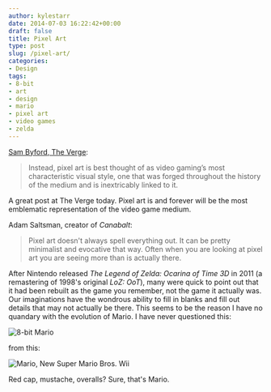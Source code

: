 ```yaml
---
author: kylestarr
date: 2014-07-03 16:22:42+00:00
draft: false
title: Pixel Art
type: post
slug: /pixel-art/
categories:
- Design
tags:
- 8-bit
- art
- design
- mario
- pixel art
- video games
- zelda
---
```


[Sam Byford, The Verge](http://mobile.theverge.com/2014/7/3/5865849/pixel-art-is-here-to-stay):

> Instead, pixel art is best thought of as video gaming’s most characteristic visual style, one that was forged throughout the history of the medium and is inextricably linked to it.

A great post at The Verge today. Pixel art is and forever will be the most emblematic representation of the video game medium.

Adam Saltsman, creator of _Canabalt_:

> Pixel art doesn't always spell everything out. It can be pretty minimalist and evocative that way. Often when you are looking at pixel art you are seeing more than is actually there.

After Nintendo released _The Legend of Zelda: Ocarina of Time 3D_ in 2011 (a remastering of 1998's original _LoZ: OoT_), many were quick to point out that it had been rebuilt as the game you remember, not the game it actually was. Our imaginations have the wondrous ability to fill in blanks and fill out details that may not actually be there. This seems to be the reason I have no quandary with the evolution of Mario. I have never questioned this:

![8-bit Mario](/8-bit-mario.png)

from this:

![Mario, New Super Mario Bros. Wii](/mario-nsmb-wii.png)

Red cap, mustache, overalls? Sure, that's Mario.
